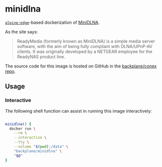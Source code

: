 # minidlna

[`alpine:edge`](https://hub.docker.com/_/alpine/)-based dockerization of [MiniDLNA](https://sourceforge.net/projects/minidlna/).

As the site says:

> ReadyMedia (formerly known as MiniDLNA) is a simple media server software, with the aim of being fully compliant with DLNA/UPnP-AV clients. It was originally developed by a NETGEAR employee for the ReadyNAS product line.

The source code for this image is hosted on GitHub in the [backplane/conex repo](https://github.com/backplane/conex/tree/main/minidlna).

## Usage

### Interactive

The following shell function can assist in running this image interactively:

```sh

minidlna() {
  docker run \
    --rm \
    --interactive \
    --tty \
    --volume "$(pwd):/data" \
    "backplane/minidlna" \
    "$@"
}

```
